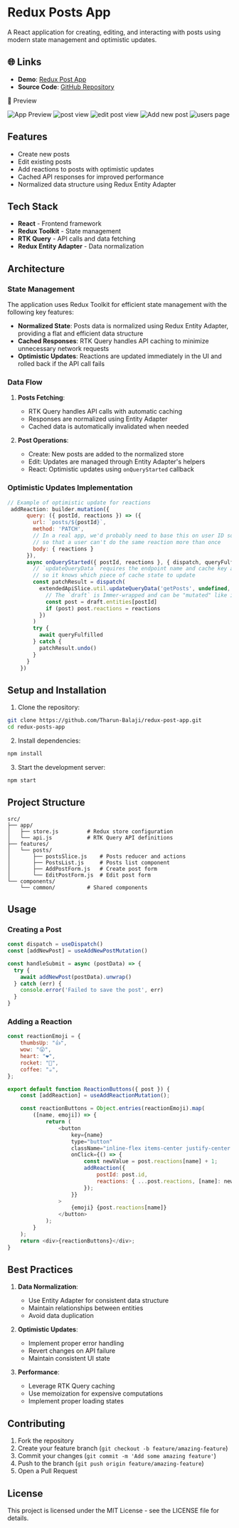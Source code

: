 # Redux Posts App

A React application for creating, editing, and interacting with posts using modern state management and optimistic updates.

## 🌐 Links
- **Demo**: [Redux Post App](https://tharun-balaji.github.io/redux-post-app/)
- **Source Code**: [GitHub Repository](https://github.com/Tharun-Balaji/React.js/tree/main/React-Projects/post-app)

📸 Preview

![App Preview](image.png)
![post view](image-1.png)
![edit post view](image-2.png)
![Add new post](image-3.png)
![users page](image-4.png)

## Features

- Create new posts
- Edit existing posts
- Add reactions to posts with optimistic updates
- Cached API responses for improved performance
- Normalized data structure using Redux Entity Adapter

## Tech Stack

- **React** - Frontend framework
- **Redux Toolkit** - State management
- **RTK Query** - API calls and data fetching
- **Redux Entity Adapter** - Data normalization

## Architecture

### State Management
The application uses Redux Toolkit for efficient state management with the following key features:

- **Normalized State**: Posts data is normalized using Redux Entity Adapter, providing a flat and efficient data structure
- **Cached Responses**: RTK Query handles API caching to minimize unnecessary network requests
- **Optimistic Updates**: Reactions are updated immediately in the UI and rolled back if the API call fails

### Data Flow

1. **Posts Fetching**:
   - RTK Query handles API calls with automatic caching
   - Responses are normalized using Entity Adapter
   - Cached data is automatically invalidated when needed

2. **Post Operations**:
   - Create: New posts are added to the normalized store
   - Edit: Updates are managed through Entity Adapter's helpers
   - React: Optimistic updates using `onQueryStarted` callback

### Optimistic Updates Implementation

```javascript
// Example of optimistic update for reactions
 addReaction: builder.mutation({
      query: ({ postId, reactions }) => ({
        url: `posts/${postId}`,
        method: 'PATCH',
        // In a real app, we'd probably need to base this on user ID somehow
        // so that a user can't do the same reaction more than once
        body: { reactions }
      }),
      async onQueryStarted({ postId, reactions }, { dispatch, queryFulfilled }) {
        // `updateQueryData` requires the endpoint name and cache key arguments,
        // so it knows which piece of cache state to update
        const patchResult = dispatch(
          extendedApiSlice.util.updateQueryData('getPosts', undefined, draft => {
            // The `draft` is Immer-wrapped and can be "mutated" like in createSlice
            const post = draft.entities[postId]
            if (post) post.reactions = reactions
          })
        )
        try {
          await queryFulfilled
        } catch {
          patchResult.undo()
        }
      }
    })
```

## Setup and Installation

1. Clone the repository:
```bash
git clone https://github.com/Tharun-Balaji/redux-post-app.git
cd redux-posts-app
```

2. Install dependencies:
```bash
npm install
```

3. Start the development server:
```bash
npm start
```

## Project Structure

```
src/
├── app/
│   ├── store.js         # Redux store configuration
│   └── api.js           # RTK Query API definitions
├── features/
│   └── posts/
│       ├── postsSlice.js    # Posts reducer and actions
│       ├── PostsList.js     # Posts list component
│       ├── AddPostForm.js   # Create post form
│       └── EditPostForm.js  # Edit post form
└── components/
    └── common/          # Shared components
```

## Usage

### Creating a Post
```javascript
const dispatch = useDispatch()
const [addNewPost] = useAddNewPostMutation()

const handleSubmit = async (postData) => {
  try {
    await addNewPost(postData).unwrap()
  } catch (err) {
    console.error('Failed to save the post', err)
  }
}
```

### Adding a Reaction
```javascript
const reactionEmoji = {
	thumbsUp: "👍",
	wow: "😮",
	heart: "❤️",
	rocket: "🚀",
	coffee: "☕",
};

export default function ReactionButtons({ post }) {
	const [addReaction] = useAddReactionMutation();

	const reactionButtons = Object.entries(reactionEmoji).map(
		([name, emoji]) => {
			return (
				<button
					key={name}
					type="button"
					className="inline-flex items-center justify-center px-2 py-1 rounded-md bg-white hover:bg-gray-100 focus:outline-none focus:ring-2 focus:ring-offset-2 focus:ring-blue-500 transition duration-200 ease-in-out m-1 border border-blue-300"
					onClick={() => {
						const newValue = post.reactions[name] + 1;
						addReaction({
							postId: post.id,
							reactions: { ...post.reactions, [name]: newValue },
						});
					}}
				>
					{emoji} {post.reactions[name]}
				</button>
			);
		}
	);
	return <div>{reactionButtons}</div>;
}
```

## Best Practices

1. **Data Normalization**:
   - Use Entity Adapter for consistent data structure
   - Maintain relationships between entities
   - Avoid data duplication

2. **Optimistic Updates**:
   - Implement proper error handling
   - Revert changes on API failure
   - Maintain consistent UI state

3. **Performance**:
   - Leverage RTK Query caching
   - Use memoization for expensive computations
   - Implement proper loading states

## Contributing

1. Fork the repository
2. Create your feature branch (`git checkout -b feature/amazing-feature`)
3. Commit your changes (`git commit -m 'Add some amazing feature'`)
4. Push to the branch (`git push origin feature/amazing-feature`)
5. Open a Pull Request

## License

This project is licensed under the MIT License - see the LICENSE file for details.